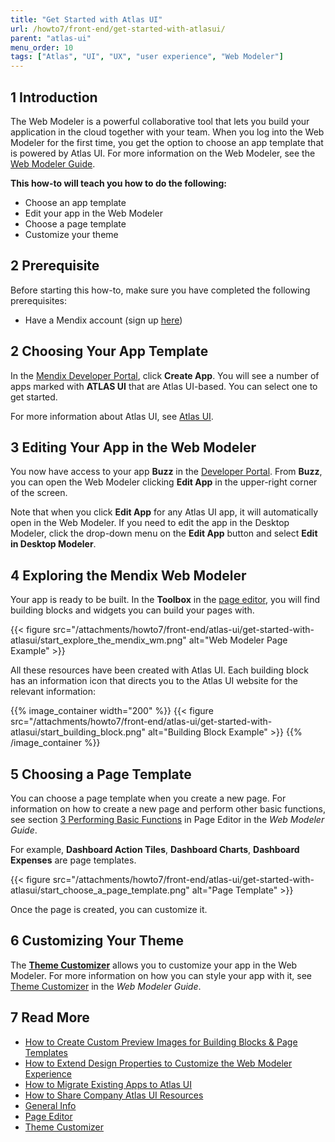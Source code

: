 ```yaml
---
title: "Get Started with Atlas UI"
url: /howto7/front-end/get-started-with-atlasui/
parent: "atlas-ui"
menu_order: 10
tags: ["Atlas", "UI", "UX", "user experience", "Web Modeler"]
---
```


## 1 Introduction

The Web Modeler is a powerful collaborative tool that lets you build your application in the cloud together with your team. When you log into the Web Modeler for the first time, you get the option to choose an app template that is powered by Atlas UI. For more information on the Web Modeler, see the [Web Modeler Guide](/studio7/). 

**This how-to will teach you how to do the following:**

* Choose an app template
* Edit your app in the Web Modeler
* Choose a page template
* Customize your theme

## 2 Prerequisite

Before starting this how-to, make sure you have completed the following prerequisites:

* Have a Mendix account (sign up [here](https://www.mendix.com/try))

## 2 Choosing Your App Template

In the [Mendix Developer Portal](https://sprintr.home.mendix.com/index.html), click **Create App**. You will see a number of apps marked with **ATLAS UI** that are Atlas UI-based. You can select one to get started.

For more information about Atlas UI, see [Atlas UI](/howto7/front-end/atlas-ui/). 

## 3 Editing Your App in the Web Modeler

You now have access to your app **Buzz** in the [Developer Portal](/developerportal/). From **Buzz**, you can open the Web Modeler clicking **Edit App** in the upper-right corner of the screen.

Note that when you click **Edit App** for any Atlas UI app, it will automatically open in the Web Modeler. If you need to edit the app in the Desktop Modeler, click the drop-down menu on the **Edit App** button and select **Edit in Desktop Modeler**.

## 4 Exploring the Mendix Web Modeler

Your app is ready to be built. In the **Toolbox** in the [page editor](/studio7/page-editor/), you will find building blocks and widgets you can build your pages with. 

{{< figure src="/attachments/howto7/front-end/atlas-ui/get-started-with-atlasui/start_explore_the_mendix_wm.png" alt="Web Modeler Page Example" >}}

All these resources have been created with Atlas UI. Each building block has an information icon that directs you to the Atlas UI website for the relevant information:

{{% image_container width="200" %}}
{{< figure src="/attachments/howto7/front-end/atlas-ui/get-started-with-atlasui/start_building_block.png" alt="Building Block Example" >}}
{{% /image_container %}}

## 5 Choosing a Page Template

You can choose a page template when you create a new page. For information on how to create a new page and perform other basic functions, see section [3 Performing Basic Functions](/studio7/page-editor/#page-editor-basic-functions) in Page Editor in the *Web Modeler Guide*. 

For example, **Dashboard Action Tiles**, **Dashboard Charts**, **Dashboard Expenses** are page templates. 

{{< figure src="/attachments/howto7/front-end/atlas-ui/get-started-with-atlasui/start_choose_a_page_template.png" alt="Page Template" >}}

Once the page is created, you can customize it.

## 6 Customizing Your Theme

The **[Theme Customizer](/studio7/theme-customizer/)** allows you to customize your app in the Web Modeler. For more information on how you can style your app with it, see [Theme Customizer](/studio7/theme-customizer/) in the *Web Modeler Guide*. 

## 7 Read More

* [How to Create Custom Preview Images for Building Blocks & Page Templates](/howto7/front-end/create-custom-preview-images-for-building-blocks-and-page-templates/)
* [How to Extend Design Properties to Customize the Web Modeler Experience](/howto7/front-end/extend-design-properties-to-customize-the-web-modeler-experience/)
* [How to Migrate Existing Apps to Atlas UI](/howto7/front-end/migrate-existing-projects-to-atlasui/)
* [How to Share Company Atlas UI Resources](/howto7/front-end/share-company-atlas-ui-resources/)
* [General Info](/studio7/general/) 
* [Page Editor](/studio7/page-editor/)
* [Theme Customizer](/studio7/theme-customizer/)
